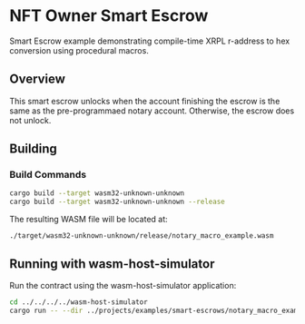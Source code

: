 # NFT Owner Smart Escrow

Smart Escrow example demonstrating compile-time XRPL r-address to hex conversion using procedural macros.

## Overview

This smart escrow unlocks when the account finishing the escrow is the same as the pre-programmaed notary account.
Otherwise, the escrow does not unlock.

## Building

### Build Commands

```bash
cargo build --target wasm32-unknown-unknown
cargo build --target wasm32-unknown-unknown --release
```

The resulting WASM file will be located at:

```
./target/wasm32-unknown-unknown/release/notary_macro_example.wasm
```

## Running with wasm-host-simulator

Run the contract using the wasm-host-simulator application:

```bash
cd ../../../../wasm-host-simulator
cargo run -- --dir ../projects/examples/smart-escrows/notary_macro_example --project notary_macro_example
```
